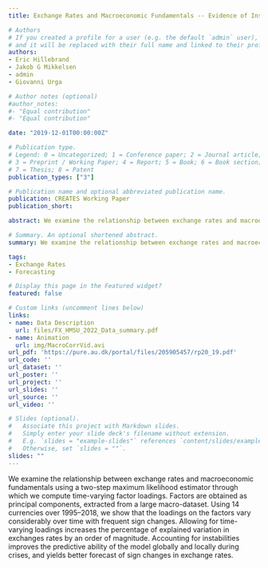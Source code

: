 ```yaml
---
title: Exchange Rates and Macroeconomic Fundamentals -- Evidence of Instabilities from Time-Varying Factor Loadings

# Authors
# If you created a profile for a user (e.g. the default `admin` user), write the username (folder name) here 
# and it will be replaced with their full name and linked to their profile.
authors:
- Eric Hillebrand
- Jakob G Mikkelsen
- admin
- Giovanni Urga

# Author notes (optional)
#author_notes:
#- "Equal contribution"
#- "Equal contribution"

date: "2019-12-01T00:00:00Z"

# Publication type.
# Legend: 0 = Uncategorized; 1 = Conference paper; 2 = Journal article;
# 3 = Preprint / Working Paper; 4 = Report; 5 = Book; 6 = Book section;
# 7 = Thesis; 8 = Patent
publication_types: ["3"]

# Publication name and optional abbreviated publication name.
publication: CREATES Working Paper
publication_short:

abstract: We examine the relationship between exchange rates and macroeconomic fundamentals using a two-step maximum likelihood estimator through which we compute time-varying factor loadings. Factors are obtained as principal components, extracted from a large macro-dataset. Using 14 currencies over 1995–2018, we show that the loadings on the factors vary considerably over time with frequent sign changes. Allowing for time-varying loadings increases the percentage of explained variation in exchanges rates by an order of magnitude. Accounting for instabilities improves the predictive ability of the model globally and locally during crises, and yields better forecast of sign changes in exchange rates.

# Summary. An optional shortened abstract.
summary: We examine the relationship between exchange rates and macroeconomic fundamentals using a two-step maximum likelihood estimator through which we compute time-varying factor loadings. Factors are obtained as principal components, extracted from a large macro-dataset. Using 14 currencies over 1995–2018, we show that the loadings on the factors vary considerably over time with frequent sign changes. Allowing for time-varying loadings increases the percentage of explained variation in exchanges rates by an order of magnitude. Accounting for instabilities improves the predictive ability of the model globally and locally during crises, and yields better forecast of sign changes in exchange rates.

tags: 
- Exchange Rates
- Forecasting

# Display this page in the Featured widget?
featured: false

# Custom links (uncomment lines below)
links:
- name: Data Description
  url: files/FX_HMSU_2022_Data_summary.pdf
- name: Animation
  url: img/MacroCorrVid.avi
url_pdf: 'https://pure.au.dk/portal/files/205905457/rp20_19.pdf'
url_code: ''
url_dataset: ''
url_poster: ''
url_project: ''
url_slides: ''
url_source: ''
url_video: ''

# Slides (optional).
#   Associate this project with Markdown slides.
#   Simply enter your slide deck's filename without extension.
#   E.g. `slides = "example-slides"` references `content/slides/example-slides.md`.
#   Otherwise, set `slides = ""`.
slides: ""
---
```


We examine the relationship between exchange rates and macroeconomic fundamentals using a two-step maximum likelihood estimator through which we compute time-varying factor loadings. Factors are obtained as principal components, extracted from a large macro-dataset. Using 14 currencies over 1995–2018, we show that the loadings on the factors vary considerably over time with frequent sign changes. Allowing for time-varying loadings increases the percentage of explained variation in exchanges rates by an order of magnitude. Accounting for instabilities improves the predictive ability of the model globally and locally during crises, and yields better forecast of sign changes in exchange rates.